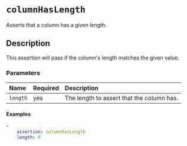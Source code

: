 # `columnHasLength`

Asserts that a column has a given length.

## Description

This assertion will pass if the column's length matches the given value.

### Parameters

|Name|Required|Description|
|:-|:-|:-|
|`length`|yes|The length to assert that the column has.|

#### Examples

```yaml
-
    assertion: columnHasLength
    length: 8
```
